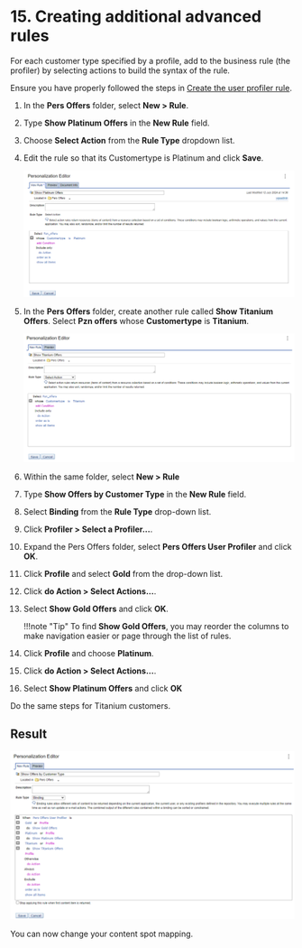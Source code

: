 # 15. Creating additional advanced rules

For each customer type specified by a profile, add to the business rule (the profiler) by selecting actions to build the syntax of the rule.

Ensure you have properly followed the steps in [Create the user profiler rule](pzn_demo_create_user_profiler_rule.md#).

1. In the **Pers Offers** folder, select **New > Rule**.  

2. Type **Show Platinum Offers** in the **New Rule** field.  

3. Choose **Select Action** from the **Rule Type** dropdown list.  

4. Edit the rule so that its Customertype is Platinum and click **Save**.  

    ![Show Platinium Offers Rule](./images/show_platinium_offer_rule.png)  

5. In the **Pers Offers** folder, create another rule called **Show Titanium Offers**. Select **Pzn offers** whose **Customertype** is **Titanium**.  

   ![Show Titanium Offers Rule](./images/show_titanium_offers_rule.png)  

6. Within the same folder, select **New > Rule**  

7. Type **Show Offers by Customer Type** in the **New Rule** field.  

8. Select **Binding** from the **Rule Type** drop-down list.  

9. Click **Profiler > Select a Profiler...**.  

10. Expand the Pers Offers folder, select **Pers Offers User Profiler** and click **OK**.  

11. Click **Profile** and select **Gold** from the drop-down list.  

12. Click **do Action > Select Actions...**.  

13. Select **Show Gold Offers** and click **OK**.  

    !!!note "Tip"
        To find **Show Gold Offers**, you may reorder the columns to make navigation easier or page through the list of rules.

14. Click **Profile** and choose **Platinum**.  

15. Click **do Action > Select Actions...**.  

16. Select **Show Platinum Offers** and click **OK**

Do the same steps for Titanium customers.  

## Result

![Show offers by customer type](./images/show_offers_by_customer_type_rule.png)

You can now change your content spot mapping.
